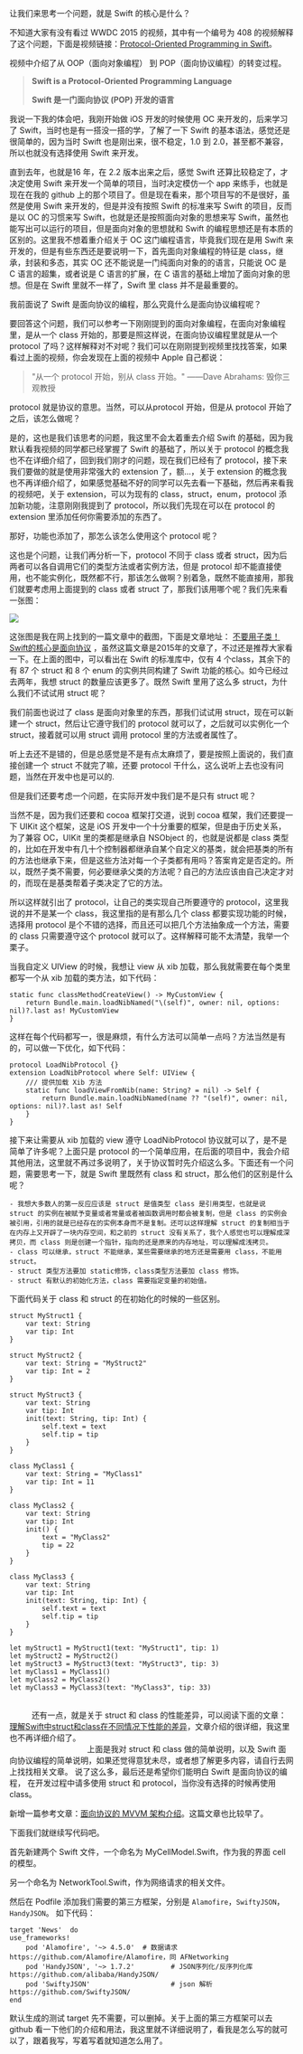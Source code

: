 让我们来思考一个问题，就是 Swift 的核心是什么？

不知道大家有没有看过 WWDC 2015 的视频，其中有一个编号为 408 的视频解释了这个问题，下面是视频链接：[Protocol-Oriented Programming in Swift](https://developer.apple.com/videos/play/wwdc2015/408/)。

视频中介绍了从 OOP（面向对象编程） 到 POP（面向协议编程）的转变过程。

> **Swift is a Protocol-Oriented Programming Language**
>
> **Swift 是一门面向协议 (POP) 开发的语言**

我说一下我的体会吧，我刚开始做 iOS 开发的时候使用 OC 来开发的，后来学习了 Swift，当时也是有一搭没一搭的学，了解了一下 Swift 的基本语法，感觉还是很简单的，因为当时 Swift 也是刚出来，很不稳定，1.0 到 2.0，甚至都不兼容，所以也就没有选择使用 Swift 来开发。

直到去年，也就是16 年，在 2.2 版本出来之后，感觉 Swift 还算比较稳定了，才决定使用 Swift 来开发一个简单的项目，当时决定模仿一个 app 来练手，也就是现在在我的 github 上的那个项目了。但是现在看来，那个项目写的不是很好，虽然是使用 Swift 来开发的，但是并没有按照 Swift 的标准来写 Swift 的项目，反而是以 OC 的习惯来写 Swift，也就是还是按照面向对象的思想来写 Swift，虽然也能写出可以运行的项目，但是面向对象的思想就和 Swift 的编程思想还是有本质的区别的。这里我不想着重介绍关于 OC 这门编程语言，毕竟我们现在是用 Swift 来开发的，但是有些东西还是要说明一下，首先面向对象编程的特征是 class，继承，封装和多态，其实 OC 还不能说是一门纯面向对象的的语言，只能说 OC 是 C 语言的超集，或者说是 C 语言的扩展，在 C 语言的基础上增加了面向对象的思想。但是在 Swift 里就不一样了，Swift 里 class 并不是最重要的。

我前面说了 Swift 是面向协议的编程，那么究竟什么是面向协议编程呢？

要回答这个问题，我们可以参考一下刚刚提到的面向对象编程，在面向对象编程里，是从一个 class 开始的，那要是照这样说，在面向协议编程里就是从一个 protocol 了吗？这样解释对不对呢？我们可以在刚刚提到视频里找找答案，如果看过上面的视频，你会发现在上面的视频中 Apple 自己都说：

> "从一个 protocol 开始，别从 class 开始。" ——Dave Abrahams: 毁你三观教授

protocol 就是协议的意思。当然，可以从protocol 开始，但是从 protocol 开始了之后，该怎么做呢？

是的，这也是我们该思考的问题，我这里不会太着重去介绍 Swift 的基础，因为我默认看我视频的同学都已经掌握了 Swift 的基础了，所以关于 protocol 的概念我也不在详细介绍了，回到我们刚才的问题，现在我们已经有了 protocol，接下来我们要做的就是使用非常强大的 extension 了，额…，关于 extension 的概念我也不再详细介绍了，如果感觉基础不好的同学可以先去看一下基础，然后再来看我的视频吧，关于 extension，可以为现有的 class，struct，enum，protocol 添加新功能，注意刚刚我提到了 protocol，所以我们先现在可以在 protocol 的extension 里添加任何你需要添加的东西了。

那好，功能也添加了，那怎么该怎么使用这个 protocol 呢？

这也是个问题，让我们再分析一下，protocol 不同于 class 或者 struct，因为后两者可以各自调用它们的类型方法或者实例方法，但是 protocol 却不能直接使用，也不能实例化，既然都不行，那该怎么做啊？别着急，既然不能直接用，那我们就要考虑用上面提到的 class 或者 struct 了，那我们该用哪个呢？我们先来看一张图：

![](http://cc.cocimg.com/api/uploads/20150803/1438584460301803.png)

这张图是我在网上找到的一篇文章中的截图，下面是文章地址： [不要用子类！Swift的核心是面向协议](http://www.cocoachina.com/Swift/20150803/12881.html) ，虽然这篇文章是2015年的文章了，不过还是推荐大家看一下。在上面的图中，可以看出在 Swift 的标准库中，仅有 4 个class，其余下的有 87 个 struct 和 8 个 enum 的实例共同构建了 Swift 功能的核心。如今已经过去两年，我想 struct 的数量应该更多了。既然 Swift 里用了这么多 struct，为什么我们不试试用 struct 呢？

我们前面也说过了 class 是面向对象里的东西，那我们试试用 struct，现在可以新建一个 struct，然后让它遵守我们的 protocol 就可以了，之后就可以实例化一个 struct，接着就可以用 struct 调用 protocol 里的方法或者属性了。

听上去还不是错的，但是总感觉是不是有点太麻烦了，要是按照上面说的，我们直接创建一个 struct 不就完了嘛，还要 protocol 干什么，这么说听上去也没有问题，当然在开发中也是可以的.

但是我们还要考虑一个问题，在实际开发中我们是不是只有 struct 呢？

当然不是，因为我们还要和 cocoa 框架打交道，说到 cocoa 框架，我们还要提一下 UIKit 这个框架，这是 iOS 开发中一个十分重要的框架，但是由于历史关系，为了兼容 OC，UIKit 里的类都是继承自 NSObject 的，也就是说都是 class 类型的，比如在开发中有几十个控制器都继承自某个自定义的基类，就会把基类的所有的方法也继承下来，但是这些方法对每一个子类都有用吗？答案肯定是否定的。所以，既然子类不需要，何必要继承父类的方法呢？自己的方法应该由自己决定才对的，而现在是基类帮着子类决定了它的方法。

所以这样就引出了 protocol，让自己的类实现自己所要遵守的 protocol，这里我说的并不是某一个 class，我这里指的是有那么几个 class 都要实现功能的时候，选择用 protocol 是个不错的选择，而且还可以把几个方法抽象成一个方法，需要的 class 只需要遵守这个 protocol 就可以了。这样解释可能不太清楚，我举一个栗子。

当我自定义 UIView 的时候，我想让 view 从 xib 加载，那么我就需要在每个类里都写一个从 xib 加载的类方法，如下代码：

```
static func classMethodCreateView() -> MyCustomView {
    return Bundle.main.loadNibNamed("\(self)", owner: nil, options: nil)?.last as! MyCustomView
}
```
这样在每个代码都写一，很是麻烦，有什么方法可以简单一点吗？方法当然是有的，可以做一下优化，如下代码：
```
protocol LoadNibProtocol {}
extension LoadNibProtocol where Self: UIView {
    /// 提供加载 Xib 方法
    static func loadViewFromNib(name: String? = nil) -> Self {
        return Bundle.main.loadNibNamed(name ?? "(self)", owner: nil, options: nil)?.last as! Self
    }
}
```
接下来让需要从 xib 加载的 view 遵守 LoadNibProtocol 协议就可以了，是不是简单了许多呢？上面只是 protocol 的一个简单应用，在后面的项目中，我会介绍其他用法，这里就不再过多说明了，关于协议暂时先介绍这么多。下面还有一个问题，需要思考一下，就是 Swift 里既然有 class 和 struct，那么他们的区别是什么呢？

    - 我想大多数人的第一反应应该是 struct 是值类型 class 是引用类型，也就是说 struct 的实例在被赋予变量或者常量或者被函数调用时都会被复制，但是 class 的实例会被引用，引用的就是已经存在的实例本身而不是复制。还可以这样理解 struct 的复制相当于在内存上又开辟了一块内存空间，和之前的 struct 没有关系了，我个人感觉也可以理解成深拷贝，而 class 则是创建一个指针，指向的还是原来的内存地址，可以理解成浅拷贝。
    - class 可以继承，struct 不能继承，某些需要继承的地方还是需要用 class，不能用 struct。
    - struct 类型方法要加 static修饰，class类型方法要加 class 修饰。
    - struct 有默认的初始化方法，class 需要指定变量的初始值。

下面代码关于 class 和 struct 的在初始化的时候的一些区别。
```
struct MyStruct1 {
    var text: String
    var tip: Int
}

struct MyStruct2 {
    var text: String = "MyStruct2"
    var tip: Int = 2
}

struct MyStruct3 {
    var text: String
    var tip: Int
    init(text: String, tip: Int) {
        self.text = text
        self.tip = tip
    }
}

class MyClass1 {
    var text: String = "MyClass1"
    var tip: Int = 11
}

class MyClass2 {
    var text: String
    var tip: Int
    init() {
        text = "MyClass2"
        tip = 22
    }
}

class MyClass3 {
    var text: String
    var tip: Int
    init(text: String, tip: Int) {
        self.text = text
        self.tip = tip
    }
}                                                                        
let myStruct1 = MyStruct1(text: "MyStruct1", tip: 1)
let myStruct2 = MyStruct2()
let myStruct3 = MyStruct3(text: "MyStruct3", tip: 3)
let myClass1 = MyClass1()
let myClass2 = MyClass2()
let myClass3 = MyClass3(text: "MyClass3", tip: 33)
```

                                                                                                                                          
还有一点，就是关于 struct 和 class 的性能差异，可以阅读下面的文章：[理解Swift中struct和class在不同情况下性能的差异](http://www.jianshu.com/p/394e4fe614a0)，文章介绍的很详细，我这里也不再详细介绍了。                                                                                                                                   上面是我对 struct 和 class 做的简单说明，以及 Swift 面向协议编程的简单说明，如果还觉得意犹未尽，或者想了解更多内容，请自行去网上找找相关文章。 说了这么多，最后还是希望你们能明白 Swift 是面向协议的编程， 在开发过程中请多使用 struct 和 protocol，当你没有选择的时候再使用 class。

新增一篇参考文章：[面向协议的 MVVM 架构介绍](https://juejin.im/entry/59b9ee5f6fb9a00a402dd142?utm_source=gold_browser_extension)。这篇文章也比较早了。

下面我们就继续写代码吧。

首先新建两个 Swift 文件，一个命名为 MyCellModel.Swift，作为我的界面 cell 的模型。

另一个命名为 NetworkTool.Swift，作为网络请求的相关文件。

然后在 Podfile 添加我们需要的第三方框架，分别是 `Alamofire`，`SwiftyJSON`，`HandyJSON`。
如下代码：
```
target 'News'  do
use_frameworks!
    pod 'Alamofire', '~> 4.5.0'  # 数据请求 https://github.com/Alamofire/Alamofire，同 AFNetworking
    pod 'HandyJSON', '~> 1.7.2'         # JSON序列化/反序列化库 https://github.com/alibaba/HandyJSON/
    pod 'SwiftyJSON'                    # json 解析 https://github.com/SwiftyJSON/
end
```
默认生成的测试 target 先不需要，可以删掉。关于上面的第三方框架可以去 github 看一下他们的介绍和用法，我这里就不详细说明了，看我是怎么写的就可以了，跟着我写，写着写着就知道怎么用了。
